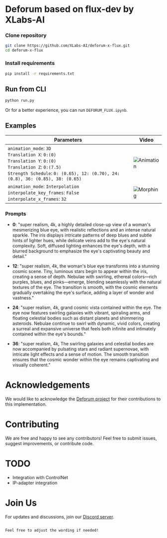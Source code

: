 
# Deforum based on flux-dev by XLabs-AI

### Clone repository
```bash
git clone https://github.com/XLabs-AI/deforum-x-flux.git
cd deforum-x-flux
```
### Install requirements
```bash
pip install -r requirements.txt
```

## Run from CLI
```bash
python run.py
```
Or for a better experience, you can run `DEFORUM_FLUX.ipynb`.
## Examples 

| **Parameters**                                                                                                                                                                           | **Video**                                    |
|------------------------------------------------------------------------------------------------------------------------------------------------------------------------------------------|----------------------------------------------|
| `animation_mode`: `3D` <br>`Translation X`: `0:(0)`<br>`Translation Y`: `0:(0)`<br>`Translation Z`: `0:(7.5)`<br>`Strength Schedule`: `0: (0.65), 12: (0.70), 24: (0.8), 36: (0.85), 38: (0.65)` | ![Animation](assets/animation.gif)          |
| `animation_mode`: `Interpolation` <br> `interpolate_key_frames`: `False`<br>`interpolate_x_frames`: `32`                                                                                                                       | ![Morphing](assets/morphing.gif)           |

### Prompts

- **0**: "super realism, 4k, a highly detailed close-up view of a woman's mesmerizing blue eye, with realistic reflections and an intense natural sparkle. The iris displays intricate patterns of deep blues and subtle hints of lighter hues, while delicate veins add to the eye's natural complexity. Soft, diffused lighting enhances the eye's depth, with a blurred background to emphasize the eye's captivating beauty and detail."

- **12**: "super realism, 4k, the woman's blue eye transforms into a stunning cosmic scene. Tiny, luminous stars begin to appear within the iris, creating a sense of depth. Nebulae with swirling, ethereal colors—rich purples, blues, and pinks—emerge, blending seamlessly with the natural textures of the eye. The transition is smooth, with the cosmic elements gradually overtaking the eye's surface, adding a layer of wonder and vastness."

- **24**: "super realism, 4k, grand cosmic vista contained within the eye. The eye now features swirling galaxies with vibrant, spiraling arms, and floating celestial bodies such as distant planets and shimmering asteroids. Nebulae continue to swirl with dynamic, vivid colors, creating a surreal and expansive universe that feels both infinite and intimately contained within the eye's bounds."

- **36**: "super realism, 4k, The swirling galaxies and celestial bodies are now accompanied by pulsating stars and radiant supernovae, with intricate light effects and a sense of motion. The smooth transition ensures that the cosmic wonder within the eye remains captivating and visually coherent."

# Acknowledgements
We would like to acknowledge the [Deforum project](https://github.com/deforum-art/deforum-stable-diffusion.git) for their contributions to this implementation.

# Contributing
We are free and happy to see any contributors! Feel free to submit issues, suggest improvements, or contribute code.

# TODO
- Integration with ControlNet
- IP-adapter integration

# Join Us
For updates and discussions, join our [Discord server](https://discord.gg/Hw8cpX6P).
```

Feel free to adjust the wording if needed!
